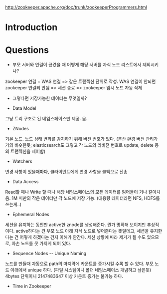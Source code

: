 http://zookeeper.apache.org/doc/trunk/zookeeperProgrammers.html

# Introduction

# Questions

* 부모 서버와 연결이 끊겼을 때 어떻게 해당 서버를 자식 노드 리스트에서 제외시키나?

zookeeper 연결 + WAS 연결 => 같은 트랜젝션 단위로 작성. WAS 연결이 안되면 zookeeper 연결되 안됨 => 세션 종료 => zookeeper 임시 노드 자동 삭제

* 그렇다면 저장가능한 데이터는 무엇일까?

 * Data Model
 
 그냥 트리 구조로 된 네임스페이스만 제공. 음..

 * ZNodes
 
 기본 노드. 노드 상태 변화를 감지하기 위해 버전 번호가 있다. 
 (분산 환경 버전 관리가 거의 비슷한듯; elasticsearch도 그렇고 각 노드의 리비전 번호로 update, delete 등의 트랜젝션을 제어함)
 
 * Watchers
 
 변경 사항이 있을때마다, 클라이언트에게 변경 사항을 콜백으로 전송
 
 * Data Access
 
 Read할 때나 Write 할 때나 해당 네임스페이스의 모든 데이터를 읽어들이 거나 갈아치움.
 1M 미만의 작은 데이터만 각 노드에 저장 가능. (대용량 데이터라면 NFS, HDFS를 쓰는게..)
 
 * Ephemeral Nodes
 
 세션을 유지하는 동안만 active한 znode를 생성해준다.
 뭔가 명확해 보이지만 추상적이다. active하다는 건 부모 노드 아래 자식 노드로 넣어준다는 뜻일테고, 세션을 유지한다는 건 어떻게 하겠다는 건지 이해가 안간다.
 세션 상황에 따라 제거가 될 수도 있으므로, 자손 노드를 못 가지게 되어 있다.
 
 * Sequence Nodes -- Unique Naming
 
 노드를 만들때 자동으로 path의 마지막에 카운트를 증가시킬 수록 할 수 있다. 부모 노드 아래에서 unique 하다. (파일 시스템이니 폴더 네임스페이스 개념하고 샆은듯)
 4bytes 단위이니 2147483647 이상 카운트 증가는 불가능 하다.
 
* Time in Zookeeper
 
 
 
 
